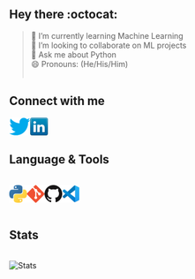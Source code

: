 ## Hey there :octocat:

<!--
**Atharv-777/Atharv-777** is a ✨ _special_ ✨ repository because its `README.md` (this file) appears on your GitHub profile.

Here are some ideas to get you started:
- 🔭 I’m currently working on ...
- 🤔 I’m looking for help with ...
- 📫 How to reach me: atharvbidwe11@gmail.com
- ⚡ Fun fact: ...-->

> 🌱 I’m currently learning Machine Learning<br>
> 👯 I’m looking to collaborate on ML projects<br>
> 💬 Ask me about Python<br>
> 😄 Pronouns: (He/His/Him)
<br><br>

## Connect with me
<a href="https://twitter.com/AtharvBidwe"> <img align="left" alt="Twitter" src="icons/twitter.png" /></a>
<a href="https://www.linkedin.com/in/atharv-bidwe-2996631aa/"> <img align="left" alt="LinkedIn" src="icons/linkedin.png" /></a>

<br><br>
## Language & Tools
<br>
<img align="left" alt="Python" href="https://www.python.org/about/" src="icons/python.png" />
<img align="left" alt="Git" href="https://git-scm.com/doc" src="icons/git.png" />
<img align="left" alt="Github" href="https://github.com/Atharv-777" src="icons/github.png" />
<img align="left" alt="VSCode" href="https://code.visualstudio.com/docs" src="icons/vscode.png" />

<br><br>
## Stats
<br>
<img align="left" alt="Stats" src="https://github-readme-stats.vercel.app/api?username=Atharv-777&&show_icons=true&title_color=ffffff&icon_color=ffffff&text_color=daf7dc&bg_color=000000" />

